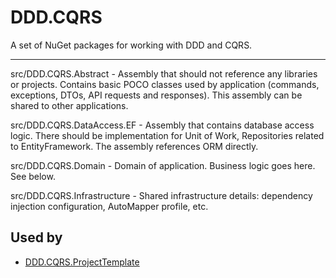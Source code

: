 # DDD.CQRS

A set of NuGet packages for working with DDD and CQRS.

---

src/DDD.CQRS.Abstract - Assembly that should not reference any libraries or projects. Contains basic POCO classes used by application (commands, exceptions, DTOs, API requests and responses). This assembly can be shared to other applications.

src/DDD.CQRS.DataAccess.EF - Assembly that contains database access logic. There should be implementation for Unit of Work, Repositories related to EntityFramework. The assembly references ORM directly.

src/DDD.CQRS.Domain - Domain of application. Business logic goes here. See below.

src/DDD.CQRS.Infrastructure - Shared infrastructure details: dependency injection configuration, AutoMapper profile, etc.


## Used by

- [DDD.CQRS.ProjectTemplate](https://github.com/my-repositories/DDD.CQRS.ProjectTemplate)
